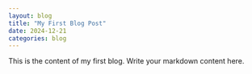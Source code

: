 ```yaml
---
layout: blog
title: "My First Blog Post"
date: 2024-12-21
categories: blog
---
```


This is the content of my first blog. Write your markdown content here.
